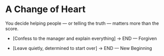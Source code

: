# A Change of Heart

You decide helping people — or telling the truth — matters more than the score.

- [Confess to the manager and explain everything] → END — Forgiven

- [Leave quietly, determined to start over] → END — New Beginning
